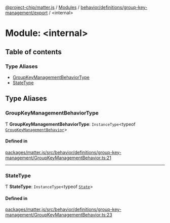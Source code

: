 [@project-chip/matter.js](../README.md) / [Modules](../modules.md) / [behavior/definitions/group-key-management/export](behavior_definitions_group_key_management_export.md) / \<internal\>

# Module: \<internal\>

## Table of contents

### Type Aliases

- [GroupKeyManagementBehaviorType](behavior_definitions_group_key_management_export._internal_.md#groupkeymanagementbehaviortype)
- [StateType](behavior_definitions_group_key_management_export._internal_.md#statetype)

## Type Aliases

### GroupKeyManagementBehaviorType

Ƭ **GroupKeyManagementBehaviorType**: `InstanceType`\<typeof [`GroupKeyManagementBehavior`](behavior_definitions_group_key_management_export.md#groupkeymanagementbehavior)\>

#### Defined in

[packages/matter.js/src/behavior/definitions/group-key-management/GroupKeyManagementBehavior.ts:21](https://github.com/project-chip/matter.js/blob/2d9f2165d2672864fda3496a6d0d5f93597f82c6/packages/matter.js/src/behavior/definitions/group-key-management/GroupKeyManagementBehavior.ts#L21)

___

### StateType

Ƭ **StateType**: `InstanceType`\<typeof [`State`](../classes/behavior_definitions_group_key_management_export.GroupKeyManagementServer.md#state-1)\>

#### Defined in

[packages/matter.js/src/behavior/definitions/group-key-management/GroupKeyManagementBehavior.ts:23](https://github.com/project-chip/matter.js/blob/2d9f2165d2672864fda3496a6d0d5f93597f82c6/packages/matter.js/src/behavior/definitions/group-key-management/GroupKeyManagementBehavior.ts#L23)
